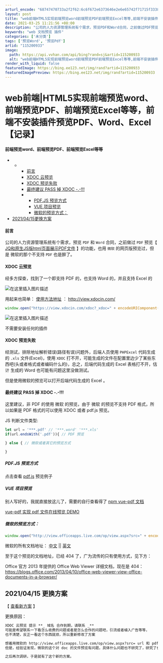 ```yaml
---
arturl_encode: "68747470733a2f2f62:6c6f672e6373646e2e6e65742f71715f33383635323837312f:61727469636c652f64657461696c732f313135323030393333"
layout: post
title: "web前端HTML5实现前端预览word前端预览PDF前端预览Excel等等,前端不安装插件预览PDFWordExcel记录"
date: 2021-03-25 11:21:56 +08:00
description: "公司的人力资源管理系统有个需求，预览PDF和Word合同，之前做过PDF预览【JQ和原生JS版htm"
keywords: "web 文档预览 插件"
categories: ['未分类']
tags: ['预览Word', '预览Pdf']
artid: "115200933"
image:
  path: https://api.vvhan.com/api/bing?rand=sj&artid=115200933
  alt: "web前端HTML5实现前端预览word前端预览PDF前端预览Excel等等,前端不安装插件预览PDFWordExcel记录"
render_with_liquid: false
featuredImage: https://bing.ee123.net/img/rand?artid=115200933
featuredImagePreview: https://bing.ee123.net/img/rand?artid=115200933
---
```


# web前端|HTML5实现前端预览word、前端预览PDF、前端预览Excel等等，前端不安装插件预览PDF、Word、Excel【记录】

#### 前端预览word、前端预览PDF、前端预览Excel等等

* + - [前言](#_2)
    - [XDOC 云预览](#XDOC__5)
    - [XDOC 预览失败](#XDOC__14)
    - [最终建议 PASS 掉 XDOC -.-!!!](#_PASS__XDOC__19)
    - * [PDF.JS 预览方式](#PDFJS__33)
      * [VUE 项目预览](#VUE__36)
      * [微软的预览方式：](#_40)
* [2021/04/15更换方案](#20210415_50)

#### 前言

公司的人力资源管理系统有个需求，预览
`PDF`
和
`Word`
合同，之前做过
`PDF`
预览【
[JQ和原生JS版html页面展示PDF文件](https://download.csdn.net/download/qq_38652871/10805054)
】的功能，也用
`微软`
的网页版预览过，但是 微软的那个不支持
`PDF`
也是醉了。

#### XDOC 云预览

经多方探查，找到了一个即支持 PDF 的，也支持 Word 的，并且支持 Excel 的
  
![在这里插入图片描述](https://i-blog.csdnimg.cn/blog_migrate/8709637af76715bef0e878790045293d.png)
  
用起来也简单：
[使用方法地址](http://view.xdocin.com/)
：
<http://view.xdocin.com/>

```js
window.open("https://view.xdocin.com/xdoc?_xdoc=" + encodeURIComponent("https://view.xdocin.com/doc/preview.docx"));

```

![在这里插入图片描述](https://i-blog.csdnimg.cn/blog_migrate/5af1faecdfb9946672ff11c45ef18be5.png)
  
不需要安装任何的插件

#### XDOC 预览失败

经测试，排除地址解析错误(路径有误)问题外，后端人员使用
`PHPExcel`
代码生成的
`.xls`
文件(Excel)，使用
`XDOC`
打不开，可能生成的文件在配置里边少了某些东西吧(头或者格式或者编码什么的)，总之，后端代码生成的 Excel 表格打不开，估计 生成的 Word 也可能有问题这里没做测试。

但是使用微软的预览可以打开后端代码生成的 Excel 。

#### 最终建议 PASS 掉 XDOC -.-!!!

这里建议，非 PDF 的使用 微软 的预览，由于 微软 的预览不支持 PDF 格式，所以如果是 PDF 格式的可以使用 XDOC 或者 pdf.js 预览。

JS 判断文件类型:

```js
let url = '***.pdf' // '***.word' '***.xls'
if(url.endsWith('.pdf')){ // PDF 预览

} else { // 微软或者其它的预览方式

}

```

##### PDF.JS 预览方式

点击查看
[pdf.js](https://download.csdn.net/download/qq_38652871/10805054)
预览例子

##### VUE 项目预览

别人写好的，我就直接放这儿了，需要的自行查看得了
[npm vue-pdf 文档](https://www.npmjs.com/package/vue-pdf)
  
[vue-pdf 实现 pdf 文件在线预览 DEMO](https://www.jianshu.com/p/a640ce9d4882)

##### 微软的预览方式：

```js
window.open("http://view.officeapps.live.com/op/view.aspx?src=" + encodeURIComponent("https://www.***.com/upload_files/编号12的.xls"));

```

微软的所有文档地址：
[中文](https://docs.microsoft.com/zh-cn/)
||
[英文](https://docs.microsoft.com/en-us/)

至于这个预览的文档地址，已经 404 了，广为流传的只有使用方式，见下方：

Office 官方 2013 年提供的 Office Web Viewer 详细文档，现在是 404：
<https://blogs.office.com/2013/04/10/office-web-viewer-view-office-documents-in-a-browser/>

## 2021/04/15 更换方案

【
[查看新方案](https://blog.csdn.net/qq_38652871/article/details/115757333)
】

更换原因：

```txt
XDOC 云预览 提示 **_ 域名 合作到期，请联系 _**
可能是希望联系一下看怎么收费的问题或者是怎么合作的问题吧，引流或者植入广告等等，
也不清楚，反正一看这个东西就烦，所以重新修改了方案

想着用微软的 http://view.officeapps.live.com/op/view.aspx?src= url 和 pdf.js 整合，自己写一个全局的组件
但是，经验证发现，微软的这个对 doc 的文件预览有问题，具体什么问题也不研究了，研究了也没法改。

之后再次调研，于是就有了这个新的方案。

```